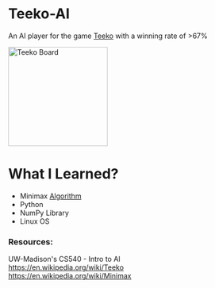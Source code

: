 # Teeko-AI

An AI player for the game [Teeko](https://en.wikipedia.org/wiki/Teeko) with a winning rate of >67%

<img src="https://github.com/prasoontandon/Teeko-AI/assets/66267426/13c9c5e4-4cc4-4222-b7c7-f083125e2e81" alt="Teeko Board" width="200"/>


# What I Learned?

* Minimax [Algorithm](https://en.wikipedia.org/wiki/Minimax)
* Python
* NumPy Library
* Linux OS
  
### Resources:

UW-Madison's CS540 - Intro to AI \
https://en.wikipedia.org/wiki/Teeko \
https://en.wikipedia.org/wiki/Minimax
